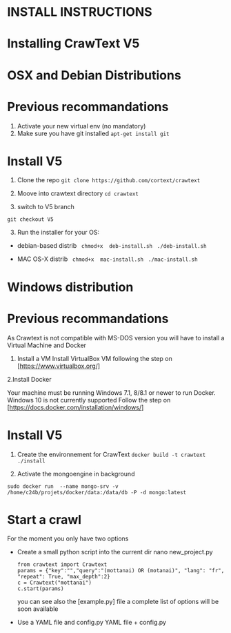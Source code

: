 INSTALL INSTRUCTIONS
=

Installing CrawText V5 
==
OSX and Debian Distributions
=== 

Previous recommandations 
====
1. Activate your new virtual env (no mandatory)
2. Make sure you have git installed
``` apt-get install git ```

Install V5 
=====
1. Clone the repo
``` git clone https://github.com/cortext/crawtext ```

2. Moove into crawtext directory
``` cd crawtext  ```

2. switch to V5 branch

``` git checkout V5 ```

3. Run the installer for your OS:

* debian-based distrib
``` chmod+x  deb-install.sh```
``` ./deb-install.sh```

* MAC OS-X distrib
``` chmod+x  mac-install.sh```
``` ./mac-install.sh```

Windows distribution 
===
Previous recommandations 
=====
As Crawtext is not compatible with MS-DOS version
you will have to install a Virtual Machine  and Docker

1. Install a VM
Install VirtualBox VM following the step on [https://www.virtualbox.org/]


2.Install Docker

Your machine must be running Windows 7.1, 8/8.1 or newer to run Docker. Windows 10 is not currently supported
Follow the step on [https://docs.docker.com/installation/windows/]

Install V5 
=====

1. Create the environnement for CrawText
```docker build -t crawtext ./install```

2. Activate the mongoengine in background

```sudo docker run  --name mongo-srv -v /home/c24b/projets/docker/data:/data/db -P -d mongo:latest```


Start a crawl 
===

For the moment you only have two options
* Create a small python script into the current dir
    nano new_project.py
    ```
    from crawtext import Crawtext
    params = {"key":"","query":"(mottanai) OR (motanai)", "lang": "fr", "repeat": True, "max_depth":2}
    c = Crawtext("mottanai")
    c.start(params)
    ```
    you can see also the [example.py] file
    a complete list of options will be soon available
    
* Use a YAML file and config.py
    YAML file + config.py

